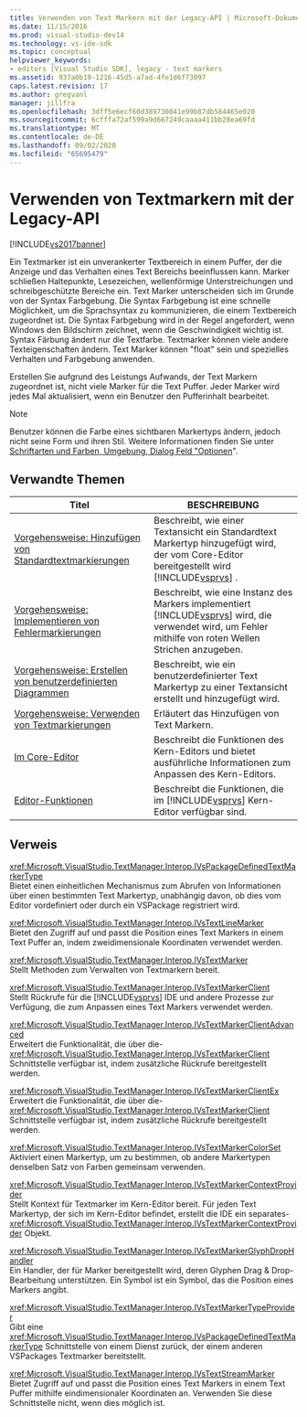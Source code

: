```yaml
---
title: Verwenden von Text Markern mit der Legacy-API | Microsoft-Dokumentation
ms.date: 11/15/2016
ms.prod: visual-studio-dev14
ms.technology: vs-ide-sdk
ms.topic: conceptual
helpviewer_keywords:
- editors [Visual Studio SDK], legacy - text markers
ms.assetid: 937a0b19-1216-45d5-a7ad-4fe1d6f73097
caps.latest.revision: 17
ms.author: gregvanl
manager: jillfra
ms.openlocfilehash: 3dff5e6ecf60d389730841e99b87db584465e020
ms.sourcegitcommit: 6cfffa72af599a9d667249caaaa411bb28ea69fd
ms.translationtype: MT
ms.contentlocale: de-DE
ms.lasthandoff: 09/02/2020
ms.locfileid: "65695479"
---
```

# <a name="using-text-markers-with-the-legacy-api"></a>Verwenden von Textmarkern mit der Legacy-API
[!INCLUDE[vs2017banner](../includes/vs2017banner.md)]

Ein Textmarker ist ein unverankerter Textbereich in einem Puffer, der die Anzeige und das Verhalten eines Text Bereichs beeinflussen kann. Marker schließen Haltepunkte, Lesezeichen, wellenförmige Unterstreichungen und schreibgeschützte Bereiche ein. Text Marker unterscheiden sich im Grunde von der Syntax Farbgebung. Die Syntax Farbgebung ist eine schnelle Möglichkeit, um die Sprachsyntax zu kommunizieren, die einem Textbereich zugeordnet ist. Die Syntax Farbgebung wird in der Regel angefordert, wenn Windows den Bildschirm zeichnet, wenn die Geschwindigkeit wichtig ist. Syntax Färbung ändert nur die Textfarbe. Textmarker können viele andere Texteigenschaften ändern. Text Marker können "float" sein und spezielles Verhalten und Farbgebung anwenden.  
  
 Erstellen Sie aufgrund des Leistungs Aufwands, der Text Markern zugeordnet ist, nicht viele Marker für die Text Puffer. Jeder Marker wird jedes Mal aktualisiert, wenn ein Benutzer den Pufferinhalt bearbeitet.  
  
> [!NOTE]
> Benutzer können die Farbe eines sichtbaren Markertyps ändern, jedoch nicht seine Form und ihren Stil. Weitere Informationen finden Sie unter [Schriftarten und Farben, Umgebung, Dialog Feld "Optionen](../ide/reference/fonts-and-colors-environment-options-dialog-box.md)".  
  
## <a name="related-topics"></a>Verwandte Themen  
  
|Titel|BESCHREIBUNG|  
|-----------|-----------------|  
|[Vorgehensweise: Hinzufügen von Standardtextmarkierungen](../extensibility/how-to-add-standard-text-markers.md)|Beschreibt, wie einer Textansicht ein Standardtext Markertyp hinzugefügt wird, der vom Core-Editor bereitgestellt wird [!INCLUDE[vsprvs](../includes/vsprvs-md.md)] .|  
|[Vorgehensweise: Implementieren von Fehlermarkierungen](../extensibility/how-to-implement-error-markers.md)|Beschreibt, wie eine Instanz des Markers implementiert [!INCLUDE[vsprvs](../includes/vsprvs-md.md)] wird, die verwendet wird, um Fehler mithilfe von roten Wellen Strichen anzugeben.|  
|[Vorgehensweise: Erstellen von benutzerdefinierten Diagrammen](../extensibility/how-to-create-custom-text-markers.md)|Beschreibt, wie ein benutzerdefinierter Text Markertyp zu einer Textansicht erstellt und hinzugefügt wird.|  
|[Vorgehensweise: Verwenden von Textmarkierungen](../extensibility/how-to-use-text-markers.md)|Erläutert das Hinzufügen von Text Markern.|  
|[Im Core-Editor](../extensibility/inside-the-core-editor.md)|Beschreibt die Funktionen des Kern-Editors und bietet ausführliche Informationen zum Anpassen des Kern-Editors.|  
|[Editor-Funktionen](https://msdn.microsoft.com/bdac940d-1f14-4019-a01f-fd0bb3dc7198)|Beschreibt die Funktionen, die im [!INCLUDE[vsprvs](../includes/vsprvs-md.md)] Kern-Editor verfügbar sind.|  
  
## <a name="reference"></a>Verweis  
 <xref:Microsoft.VisualStudio.TextManager.Interop.IVsPackageDefinedTextMarkerType>  
 Bietet einen einheitlichen Mechanismus zum Abrufen von Informationen über einen bestimmten Text Markertyp, unabhängig davon, ob dies vom Editor vordefiniert oder durch ein VSPackage registriert wird.  
  
 <xref:Microsoft.VisualStudio.TextManager.Interop.IVsTextLineMarker>  
 Bietet den Zugriff auf und passt die Position eines Text Markers in einem Text Puffer an, indem zweidimensionale Koordinaten verwendet werden.  
  
 <xref:Microsoft.VisualStudio.TextManager.Interop.IVsTextMarker>  
 Stellt Methoden zum Verwalten von Textmarkern bereit.  
  
 <xref:Microsoft.VisualStudio.TextManager.Interop.IVsTextMarkerClient>  
 Stellt Rückrufe für die [!INCLUDE[vsprvs](../includes/vsprvs-md.md)] IDE und andere Prozesse zur Verfügung, die zum Anpassen eines Text Markers verwendet werden.  
  
 <xref:Microsoft.VisualStudio.TextManager.Interop.IVsTextMarkerClientAdvanced>  
 Erweitert die Funktionalität, die über die- <xref:Microsoft.VisualStudio.TextManager.Interop.IVsTextMarkerClient> Schnittstelle verfügbar ist, indem zusätzliche Rückrufe bereitgestellt werden.  
  
 <xref:Microsoft.VisualStudio.TextManager.Interop.IVsTextMarkerClientEx>  
 Erweitert die Funktionalität, die über die- <xref:Microsoft.VisualStudio.TextManager.Interop.IVsTextMarkerClient> Schnittstelle verfügbar ist, indem zusätzliche Rückrufe bereitgestellt werden.  
  
 <xref:Microsoft.VisualStudio.TextManager.Interop.IVsTextMarkerColorSet>  
 Aktiviert einen Markertyp, um zu bestimmen, ob andere Markertypen denselben Satz von Farben gemeinsam verwenden.  
  
 <xref:Microsoft.VisualStudio.TextManager.Interop.IVsTextMarkerContextProvider>  
 Stellt Kontext für Textmarker im Kern-Editor bereit. Für jeden Text Markertyp, der sich im Kern-Editor befindet, erstellt die IDE ein separates- <xref:Microsoft.VisualStudio.TextManager.Interop.IVsTextMarkerContextProvider> Objekt.  
  
 <xref:Microsoft.VisualStudio.TextManager.Interop.IVsTextMarkerGlyphDropHandler>  
 Ein Handler, der für Marker bereitgestellt wird, deren Glyphen Drag & Drop-Bearbeitung unterstützen. Ein Symbol ist ein Symbol, das die Position eines Markers angibt.  
  
 <xref:Microsoft.VisualStudio.TextManager.Interop.IVsTextMarkerTypeProvider>  
 Gibt eine <xref:Microsoft.VisualStudio.TextManager.Interop.IVsPackageDefinedTextMarkerType> Schnittstelle von einem Dienst zurück, der einem anderen VSPackages Textmarker bereitstellt.  
  
 <xref:Microsoft.VisualStudio.TextManager.Interop.IVsTextStreamMarker>  
 Bietet Zugriff auf und passt die Position eines Text Markers in einem Text Puffer mithilfe eindimensionaler Koordinaten an. Verwenden Sie diese Schnittstelle nicht, wenn dies möglich ist.
